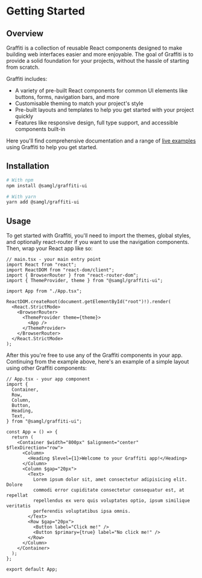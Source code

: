 # Getting Started

## Overview

Graffiti is a collection of reusable React components designed to make building web interfaces easier and more enjoyable. The goal of Graffiti is to provide a solid foundation for your projects, without the hassle of starting from scratch.

Graffiti includes:

- A variety of pre-built React components for common UI elements like buttons, forms, navigation bars, and more
- Customisable theming to match your project's style
- Pre-built layouts and templates to help you get started with your project quickly
- Features like responsive design, full type support, and accessible components built-in

Here you'll find comprehensive documentation and a range of [live examples](https://samhynds.github.io/graffiti-demo) using Graffiti to help you get started.

## Installation

```bash
# With npm
npm install @samgl/graffiti-ui

# With yarn
yarn add @samgl/graffiti-ui
```

## Usage

To get started with Graffiti, you'll need to import the themes, global styles, and optionally react-router if you want to use the navigation components. Then, wrap your React app like so:

```tsx
// main.tsx - your main entry point
import React from "react";
import ReactDOM from "react-dom/client";
import { BrowserRouter } from "react-router-dom";
import { ThemeProvider, theme } from "@samgl/graffiti-ui";

import App from "./App.tsx";

ReactDOM.createRoot(document.getElementById("root")!).render(
  <React.StrictMode>
    <BrowserRouter>
      <ThemeProvider theme={theme}>
        <App />
      </ThemeProvider>
    </BrowserRouter>
  </React.StrictMode>
);
```

After this you're free to use any of the Graffiti components in your app. Continuing from the example above, here's an example of a simple layout using other Graffiti components:

```tsx
// App.tsx - your app component
import {
  Container,
  Row,
  Column,
  Button,
  Heading,
  Text,
} from "@samgl/graffiti-ui";

const App = () => {
  return (
    <Container $width="800px" $alignment="center" $flexDirection="row">
      <Column>
        <Heading $level={1}>Welcome to your Graffiti app!</Heading>
      </Column>
      <Column $gap="20px">
        <Text>
          Lorem ipsum dolor sit, amet consectetur adipisicing elit. Dolore
          commodi error cupiditate consectetur consequatur est, at repellat
          repellendus ex vero quis voluptates optio, ipsum similique veritatis
          perferendis voluptatibus ipsa omnis.
        </Text>
        <Row $gap="20px">
          <Button label="Click me!" />
          <Button $primary={true} label="No click me!" />
        </Row>
      </Column>
    </Container>
  );
};

export default App;
```
